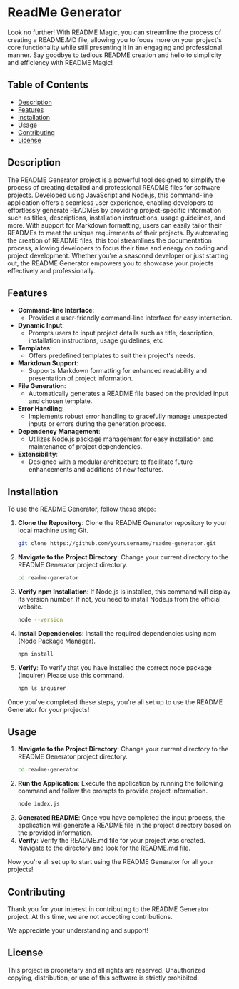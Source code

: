 # ReadMe Generator 

Look no further! With README Magic, you can streamline the process of creating a README.MD file, allowing you to focus more on your project's core functionality while still presenting it in an engaging and professional manner. Say goodbye to tedious README creation and hello to simplicity and efficiency with README Magic!

## Table of Contents

- [Description](#description)
- [Features](#features)
- [Installation](#installation)
- [Usage](#usage)
- [Contributing](#contributing)
- [License](#license)

## Description

The README Generator project is a powerful tool designed to simplify the process of creating detailed and professional README files for software projects. Developed using JavaScript and Node.js, this command-line application offers a seamless user experience, enabling developers to effortlessly generate READMEs by providing project-specific information such as titles, descriptions, installation instructions, usage guidelines, and more. With support for Markdown formatting, users can easily tailor their READMEs to meet the unique requirements of their projects. By automating the creation of README files, this tool streamlines the documentation process, allowing developers to focus their time and energy on coding and project development. Whether you're a seasoned developer or just starting out, the README Generator empowers you to showcase your projects effectively and professionally.

## Features

- **Command-line Interface**: 
    - Provides a user-friendly command-line interface for easy interaction.
- **Dynamic Input**: 
    - Prompts users to input project details such as title, description, installation instructions, usage guidelines, etc
- **Templates**: 
    - Offers predefined templates to suit their project's needs.
- **Markdown Support**: 
    - Supports Markdown formatting for enhanced readability and presentation of project information.
- **File Generation**: 
    - Automatically generates a README file based on the provided input and chosen template.
- **Error Handling**: 
    - Implements robust error handling to gracefully manage unexpected inputs or errors during the generation process.
- **Dependency Management**: 
    - Utilizes Node.js package management for easy installation and maintenance of project dependencies.
- **Extensibility**:
    - Designed with a modular architecture to facilitate future enhancements and additions of new features.

## Installation

To use the README Generator, follow these steps:

1. **Clone the Repository**: Clone the README Generator repository to your local machine using Git.
   ```bash
   git clone https://github.com/yourusername/readme-generator.git
   ```
2. **Navigate to the Project Directory**: Change your current directory to the README Generator project directory.
    ```bash
    cd readme-generator
    ```
3. **Verify npm Installation**: If Node.js is installed, this command will display its version number. If not, you need to install Node.js from the official website.
    ```bash
    node --version
    ```
4. **Install Dependencies**: Install the required dependencies using npm (Node Package Manager).
    ```bash
    npm install
    ```
5. **Verify**: To verify that you have installed the correct node package (Inquirer) Please use this command.
    ```bash
    npm ls inquirer
    ```
Once you've completed these steps, you're all set up to use the README Generator for your projects!

## Usage

1. **Navigate to the Project Directory**: Change your current directory to the README Generator project directory.
    ```bash
    cd readme-generator
    ```
2. **Run the Application**: Execute the application by running the following command and follow the prompts to provide project information.
    ```bash
    node index.js
    ```
3. **Generated README**: Once you have completed the input process, the application will generate a README file in the project directory based on the provided information.
4. **Verify**: Verify the README.md file for your project was created. Navigate to the directory and look for the README.md file. 

Now you're all set up to start using the README Generator for all your projects!

## Contributing

Thank you for your interest in contributing to the README Generator project. At this time, we are not accepting contributions.

We appreciate your understanding and support!

## License

This project is proprietary and all rights are reserved. Unauthorized copying, distribution, or use of this software is strictly prohibited.